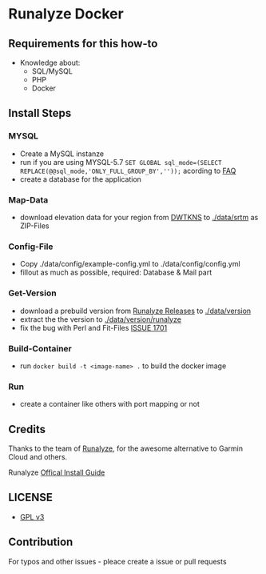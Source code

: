 # Runalyze Docker

## Requirements for this how-to

* Knowledge about:
   * SQL/MySQL
   * PHP
   * Docker

## Install Steps

### MYSQL

* Create a MySQL instanze 
* run if you are using MYSQL-5.7 `SET GLOBAL sql_mode=(SELECT REPLACE(@@sql_mode,'ONLY_FULL_GROUP_BY',''));` acording to [FAQ](https://docs.runalyze.com/en/latest/faq.html#runalyze-does-not-show-up-completely-mysql-only-full-group-by-problem)
* create a database for the application

### Map-Data

* download elevation data for your region from [DWTKNS](http://dwtkns.com/srtm/) to [./data/srtm](./data/srtm) as ZIP-Files

### Config-File

* Copy ./data/config/example-config.yml to ./data/config/config.yml
* fillout as much as possible, required: Database & Mail part

### Get-Version

* download a prebuild version from [Runalyze Releases](https://github.com/Runalyze/Runalyze/releases) to [./data/version](./data/version)
* extract the the version to [./data/version/runalyze](./data/version/runalyze)
* fix the bug with Perl and Fit-Files [ISSUE 1701](https://github.com/Runalyze/Runalyze/issues/1701)

### Build-Container

* run `docker build -t <image-name> .` to build the docker image

### Run

* create a container like others with port mapping or not

## Credits

Thanks to the team of [Runalyze](https://github.com/Runalyze/Runalyze), for the awesome alternative to Garmin Cloud and others.

Runalyze [Offical Install Guide](https://docs.runalyze.com/en/latest/installation/4.x.html#ubuntu-debian-distributions)

## LICENSE

* [GPL v3](./LICENSE)

## Contribution

For typos and other issues - pleace create a issue or pull requests

